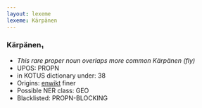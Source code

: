 ```yaml
---
layout: lexeme
lexeme: Kärpänen
---
```


###  Kärpänen₁

* _This rare proper noun overlaps more common *Kärpänen* (fly)_
* UPOS:  PROPN
* in KOTUS dictionary under:  38
* Origins: [enwikt](https://en.wiktionary.org/wiki/Kärpänen) finer 
* Possible NER class:  GEO
* Blacklisted:  PROPN-BLOCKING

